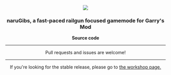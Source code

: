 <p align="center"><img src="https://i.imgur.com/8euggdF.png"></p>
<h3 align="center">naruGibs, a fast-paced railgun focused gamemode for Garry's Mod</h3>
<p align="center"><strong>Source code</strong></p>
<hr />
<p align="center">Pull requests and issues are welcome!</p>
<hr />
<p align="center">If you're looking for the stable release, please go to <a href="https://steamcommunity.com/sharedfiles/filedetails/?id=2828027094">the workshop page.</a></p>
